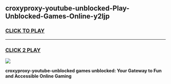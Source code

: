 
## croxyproxy-youtube-unblocked-Play-Unblocked-Games-Online-y2ljp
<h3>
<a href="https://premium76.site?title=croxyproxy-youtube-unblocked&ref=25A">CLICK TO PLAY</a></h3>
<hr>

<h3>
<a href="https://premium76.site?title=croxyproxy-youtube-unblocked&ref=25A">CLICK 2 PLAY</a>
  
</h3>

<a href="https://premium76.site?title=croxyproxy-youtube-unblocked&ref=25A"><img src="https://clearcache.store/games.png"></a>


**croxyproxy-youtube-unblocked games unblocked: Your Gateway to Fun and Accessible Online Gaming**
